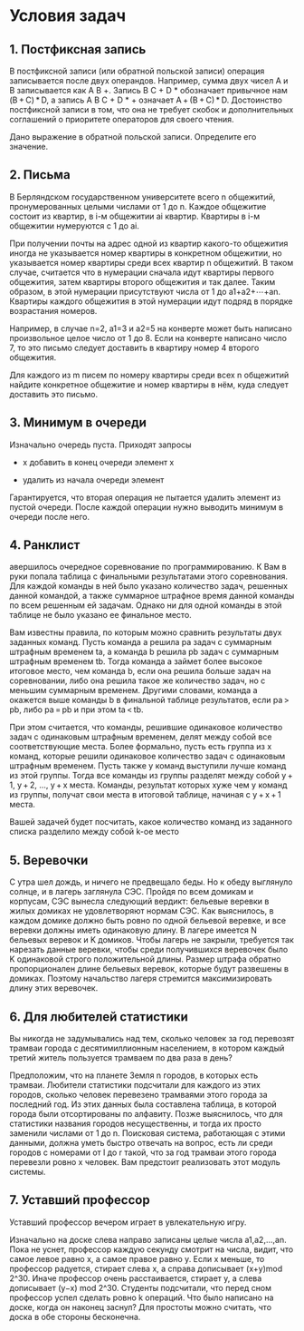 # Условия задач

## 1. Постфиксная запись

В постфиксной записи (или обратной польской записи) операция записывается после двух операндов. Например, сумма двух чисел A и B записывается как A B +. Запись B C + D * обозначает привычное нам (B + C) * D, а запись A B C + D * + означает A + (B + C) * D. Достоинство постфиксной записи в том, что она не требует скобок и дополнительных соглашений о приоритете операторов для своего чтения.

Дано выражение в обратной польской записи. Определите его значение.

## 2. Письма

В Берляндском государственном университете всего n общежитий, пронумерованных целыми числами от 1 до n. Каждое общежитие состоит из квартир, в i-м общежитии ai квартир. Квартиры в i-м общежитии нумеруются с 1 до ai.

При получении почты на адрес одной из квартир какого-то общежития иногда не указывается номер квартиры в конкретном общежитии, но указывается номер квартиры среди всех квартир n общежитий. В таком случае, считается что в нумерации сначала идут квартиры первого общежития, затем квартиры второго общежития и так далее. Таким образом, в этой нумерации присутствуют числа от 1 до a1+a2+⋯+an. Квартиры каждого общежития в этой нумерации идут подряд в порядке возрастания номеров.

Например, в случае n=2, a1=3 и a2=5 на конверте может быть написано произвольное целое число от 1 до 8. Если на конверте написано число 7, то это письмо следует доставить в квартиру номер 4 второго общежития.

Для каждого из m писем по номеру квартиры среди всех n общежитий найдите конкретное общежитие и номер квартиры в нём, куда следует доставить это письмо.

## 3. Минимум в очереди

Изначально очередь пуста. Приходят запросы

+ x добавить в конец очереди элемент x
- удалить из начала очереди элемент

Гарантируется, что вторая операция не пытается удалить элемент из пустой очереди. После каждой операции нужно выводить минимум в очереди после него.

## 4. Ранклист

авершилось очередное соревнование по программированию. К Вам в руки попала таблица с финальными результатами этого соревнования. Для каждой команды в ней было указано количество задач, решенных данной командой, а также суммарное штрафное время данной команды по всем решенным ей задачам. Однако ни для одной команды в этой таблице не было указано ее финальное место.

Вам известны правила, по которым можно сравнить результаты двух заданных команд. Пусть команда a решила pa задач с суммарным штрафным временем ta, а команда b решила pb задач с суммарным штрафным временем tb. Тогда команда a займет более высокое итоговое место, чем команда b, если она решила больше задач на соревновании, либо она решила такое же количество задач, но с меньшим суммарным временем. Другими словами, команда a окажется выше команды b в финальной таблице результатов, если pa > pb, либо pa = pb и при этом ta < tb.

При этом считается, что команды, решившие одинаковое количество задач с одинаковым штрафным временем, делят между собой все соответствующие места. Более формально, пусть есть группа из x команд, которые решили одинаковое количество задач с одинаковым штрафным временем. Пусть также y команд выступили лучше команд из этой группы. Тогда все команды из группы разделят между собой y + 1, y + 2, ..., y + x места. Команды, результат которых хуже чем у команд из группы, получат свои места в итоговой таблице, начиная с y + x + 1 места.

Вашей задачей будет посчитать, какое количество команд из заданного списка разделило между собой k-ое место

## 5. Веревочки

С утра шел дождь, и ничего не предвещало беды. Но к обеду выглянуло солнце, и в лагерь заглянула СЭС. Пройдя по всем домикам и корпусам, СЭС вынесла следующий вердикт: бельевые веревки в жилых домиках не удовлетворяют нормам СЭС. Как выяснилось, в каждом домике должно быть ровно по одной бельевой веревке, и все веревки должны иметь одинаковую длину. В лагере имеется N бельевых веревок и K домиков. Чтобы лагерь не закрыли, требуется так нарезать данные веревки, чтобы среди получившихся веревочек было K одинаковой строго положительной длины. Размер штрафа обратно пропорционален длине бельевых веревок, которые будут развешены в домиках. Поэтому начальство лагеря стремится максимизировать длину этих веревочек.

## 6. Для любителей статистики

Вы никогда не задумывались над тем, сколько человек за год перевозят трамваи города с десятимиллионным населением, в котором каждый третий житель пользуется трамваем по два раза в день?

Предположим, что на планете Земля n городов, в которых есть трамваи. Любители статистики подсчитали для каждого из этих городов, сколько человек перевезено трамваями этого города за последний год. Из этих данных была составлена таблица, в которой города были отсортированы по алфавиту. Позже выяснилось, что для статистики названия городов несущественны, и тогда их просто заменили числами от 1 до n. Поисковая система, работающая с этими данными, должна уметь быстро отвечать на вопрос, есть ли среди городов с номерами от l до r такой, что за год трамваи этого города перевезли ровно x человек. Вам предстоит реализовать этот модуль системы.

## 7. Уставший профессор

Уставший профессор вечером играет в увлекательную игру.

Изначально на доске слева направо записаны целые числа a1,a2,…,an. Пока не уснет, профессор каждую секунду смотрит на числа, видит, что самое левое равно x, а самое правое равно y. Если x меньше, то профессор радуется, стирает слева x, а справа дописывает (x+y)mod 2^30. Иначе профессор очень расстаивается, стирает y, а слева дописывает (y−x) mod 2^30. Студенты подсчитали, что перед сном профессор успел сделать ровно k операций. Что было написано на доске, когда он наконец заснул? Для простоты можно считать, что доска в обе стороны бесконечна.